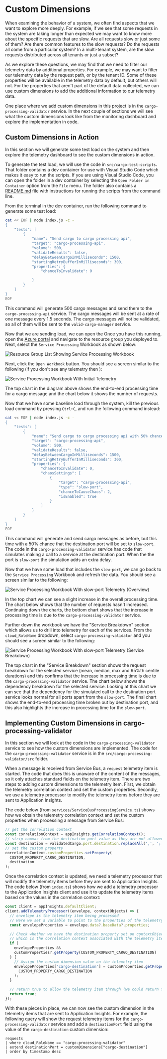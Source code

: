 # Custom Dimensions

When examining the behavior of a system, we often find aspects that we want to explore more deeply. For example, if we see that some requests in the system are taking longer than expected we may want to know more about the specific requests that are slow. Are all requests slow or just some of them? Are there common features to the slow requests? Do the requests all come from a particular system? In a multi-tenant system, are the slow requests distributed across all tenants or just a subset?

As we explore these questions, we may find that we need to filter our telemetry data by additional properties. For example, we may want to filter our telemetry data by the request path, or by the tenant ID. Some of these properties will be available in the telemetry data by default, but others will not. For the properties that aren't part of the default data collected, we can use custom dimensions to add the additional information to our telemetry data.

One place where we add custom dimensions in this project is in the `cargo-processing-validator` service. In the next couple of sections we will see what the custom dimensions look like from the monitoring dashboard and explore the implementation in code.

## Custom Dimensions in Action

In this section we will generate some test load on the system and then explore the telemetry dashboard to see the custom dimensions in action.

To generate the test load, we will use the code in `src/cargo-test-scripts`. That folder contains a dev container for use with Visual Studio Code which makes it easy to run the scripts. If you are using Visual Studio Code, you can open the folder in a dev container by selecting the `Open Folder in Container` option from the `File` menu. The folder also contains a [README.md](../src/cargo-test-scripts/README.md) file with instructions for running the scripts from the command line.

From the terminal in the dev container, run the following command to generate some test load:

```bash
cat << EOF | node index.js -c -
{
    "tests": [
        {
            "name": "Send cargo to cargo processing api",
            "target": "cargo-processing-api",
            "volume": 500,
            "validateResults": false,
            "delayBetweenCargoInMilliseconds": 1500,
            "startingRetryBufferInMilliseconds": 300,
            "properties": {
                "chanceToInvalidate": 0

            }
        }
    ]
}
EOF
```

This command will generate 500 cargo messages and send them to the `cargo-processing-api` service. The cargo messages will be sent at a rate of one message every 1.5 seconds. The cargo messages will not be validated, so all of them will be sent to the `valid-cargo-manager` service.

Now that we are sending load, we can open the Once you have this running, open the [Azure portal](https://portal.azure.com) and navigate to the resource group you deployed to. Next, select the `Service Processing` Workbook as shown below:

![Resource Group List Showing Service Processing Workbook](../assets/dimensions-rg-list.png)

Next, click the `Open Workbook` button. You should see a screen similar to the following (if you don't see any telemetry then ):

![Service Processing Workbook With Initial Telemetry](../assets/dimensions-workbook-initial.png)

The top chart in the diagram above shows the end-to-end processing time for a cargo message and the chart below it shows the number of requests.

Now that we have some baseline load through the system, kill the previous load command by pressing `Ctrl+C`, and run the following command instead:

```bash
cat << EOF | node index.js -c -
{
    "tests": [
        {
            "name": "Send cargo to cargo processing api with 50% chance of slow port",
            "target": "cargo-processing-api",
            "volume": 500,
            "validateResults": false,
            "delayBetweenCargoInMilliseconds": 1500,
            "startingRetryBufferInMilliseconds": 300,
            "properties": {
                "chanceToInvalidate": 0,
                "chaosSettings": [
                    {
                        "target": "cargo-processing-api",
                        "type": "slow-port",
                        "chanceToCauseChaos": 2,
                        "isEnabled": true
                    }
                ]
            }
        }
    ]
}
EOF
```

This command will generate and send cargo messages as before, but this time with a 50% chance that the destination port will be set to `slow-port`. The code in the `cargo-processing-validator` service has code that simulates making a call to a service at the destination port. When the the port is `slow-port` the simulation adds an extra delay.

Now that we have some load that includes the `slow-port`, we can go back to the `Service Processing` Workbook and refresh the data. You should see a screen similar to the following:

![Service Processing Workbook With slow-port Telemetry (Overview)](../assets/dimensions-workbook-slow1.png)

In the top chart we can see a slight increase in the overall processing time. The chart below shows that the number of requests hasn't increased. Continuing down the charts, the bottom chart shows that the increase in processing time is due to the `cargo-processing-validator` service.

Further down the workbook we have the "Service Breakdown" section which allows us to drill into telemetry for each of the services. From the `cloud_RoleName` dropdown, select `cargo-processing-validator` and you should see a screen similar to the following:

![Service Processing Workbook With slow-port Telemetry (Service Breakdown)](../assets/dimensions-workbook-slow2.png)

The top chart in the "Service Breakdown" section shows the request breakdown for the selected service (mean, median, max and 95%th centile durations) and this confirms that the increase in processing time is due to the `cargo-processing-validator` service. The chart below shows the dependency breakdown for the selected service. Looking at this chart we can see that the dependency for the simulated call to the destination port service looks normal for all ports apart from the `slow-port`.
The final chart shows the end-to-end processing time broken out by destination port, and this also highlights the increase in processing time for the `slow-port`.

## Implementing Custom Dimensions in cargo-processing-validator

In this section we will look at the code in the `cargo-processing-validator` service to see how the custom dimensions are implemented. The code for the `cargo-processing-validator` service is in the `src/cargo-processing-validator/src` folder.

When a message is received from Service Bus, a `request` telemetry item is started. The code that does this is unaware of the content of the messages, so it only attaches standard fields on the telemetry item. There are two steps to adding custom dimensions to the telemetry item. First, we obtain the telemetry correlation context and set the custom properties. Secondly, we use a telemetry processor to modify the telemetry items before they are sent to Application Insights.

The code below (from `services/ServiceBusProcessingService.ts`) shows how we obtain the telemetry correlation context and set the custom properties when processing a message from Service Bus:

```typescript
// get the correlation context
const correlationContext = appInsights.getCorrelationContext();
// strip commas from the destination port value as they are not allowed
const destination = validatedCargo.port.destination.replaceAll(',', ';');
// set the custom property
correlationContext.customProperties.setProperty(
  CUSTOM_PROPERTY_CARGO_DESTINATION,
  destination
);
```

Once the correlation context is updated, we need a telemetry processor that will modify the telemetry items before they are sent to Application Insights. The code below (from `index.ts`) shows how we add a telemetry processor to the Application Insights client and use it to update the telemetry items based on the values in the correlation context:

```typescript
const client = appInsights.defaultClient;
client.addTelemetryProcessor((envelope, contextObjects) => {
  // envelope is the telemetry item being processed
  // Here we set a variable to point to the properties of the telemetry item for convenience
  const envelopeProperties = envelope.data?.baseData?.properties;

  // Check whether we have the destination property set on contextObjects.correlationContext
  // which is the correlation context associated with the telemetry item being processed (if set).
  if (
    envelopeProperties &&
    customProperties?.getProperty(CUSTOM_PROPERTY_CARGO_DESTINATION)
  ) {
    // Assign the custom dimension value on the telemetry item
    envelopeProperties['cargo-destination'] = customProperties.getProperty(
      CUSTOM_PROPERTY_CARGO_DESTINATION
    );
  }

  // return true to allow the telemetry item through (we could return false to discard it)
  return true;
});
```

With these pieces in place, we can now see the custom dimension in the telemetry items that are sent to Application Insights. For example, the following query will show the request telemetry items for the `cargo-processing-validator` service and add a `destinationPort` field using the value of the `cargo-destination` custom dimension:

```kusto
requests
| where cloud_RoleName == "cargo-processing-validator"
| extend destinationPort = customDimensions["cargo-destination"]
| order by timestamp desc
```
